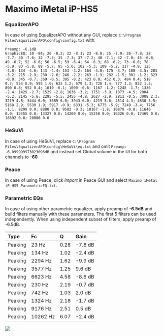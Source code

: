 # Maximo iMetal iP-HS5

### EqualizerAPO
In case of using EqualizerAPO without any GUI, replace `C:\Program Files\EqualizerAPO\config\config.txt`
with:
```
Preamp: -6.1dB
GraphicEQ: 10 -84; 20 -8.2; 22 -8.1; 23 -8.0; 25 -7.9; 26 -7.8; 28 -7.7; 30 -7.6; 32 -7.5; 35 -7.3; 37 -7.2; 40 -7.1; 42 -7.0; 45 -6.8; 49 -6.7; 52 -6.6; 56 -6.5; 59 -6.4; 64 -6.3; 68 -6.2; 73 -6.0; 78 -5.9; 83 -5.8; 89 -5.7; 95 -5.6; 102 -5.3; 109 -5.2; 117 -4.9; 125 -4.8; 134 -4.6; 143 -4.4; 153 -4.2; 164 -4.0; 175 -3.7; 188 -3.5; 201 -3.2; 215 -2.9; 230 -2.6; 246 -2.2; 263 -1.9; 282 -1.5; 301 -1.2; 323 -0.8; 345 -0.7; 369 -0.5; 395 -0.2; 423 0.0; 452 0.3; 484 0.4; 518 0.7; 554 0.9; 593 1.0; 635 1.2; 679 1.3; 726 1.4; 777 1.3; 832 1.2; 890 0.8; 952 0.4; 1019 -0.1; 1090 -0.6; 1167 -1.2; 1248 -1.7; 1336 -2.4; 1429 -2.7; 1529 -2.8; 1636 -3.2; 1751 -3.9; 1873 -4.5; 2004 -5.2; 2145 -5.6; 2295 -5.5; 2455 -4.8; 2627 -2.9; 2811 -0.5; 3008 2.3; 3219 4.8; 3444 6.0; 3685 6.0; 3943 6.0; 4219 5.6; 4514 4.3; 4830 3.5; 5168 2.9; 5530 1.9; 5917 -0.9; 6331 -5.3; 6775 -5.9; 7249 -3.4; 7756 -1.1; 8299 0.0; 8880 0.0; 9502 -0.3; 10167 -1.8; 10879 -0.8; 11640 0.0; 12455 0.0; 13327 0.0; 14260 0.0; 15258 0.0; 16326 0.0; 17469 0.0; 18692 0.0; 20000 0.0
```

### HeSuVi
In case of using HeSuVi, replace `C:\Program Files\EqualizerAPO\config\HeSuVi\eq.txt` and omit `Preamp:
-6.099999973023096dB` and instead set Global volume in the UI for both channels to **-60**

### Peace
In case of using Peace, click *Import* in Peace GUI and select `Maximo iMetal iP-HS5 ParametricEQ.txt`.

### Parametric EQs
In case of using other parametric equalizer, apply preamp of **-6.5dB** and build filters manually
with these parameters. The first 5 filters can be used independently.
When using independent subset of filters, apply preamp of -6.5dB.

| Type    | Fc       |    Q | Gain    |
|:--------|:---------|:-----|:--------|
| Peaking | 23 Hz    | 0.28 | -7.8 dB |
| Peaking | 134 Hz   | 1.02 | -2.4 dB |
| Peaking | 2294 Hz  | 1.62 | -9.9 dB |
| Peaking | 3577 Hz  | 1.25 | 9.6 dB  |
| Peaking | 6623 Hz  | 4.58 | -8.6 dB |
| Peaking | 230 Hz   | 2.19 | -0.7 dB |
| Peaking | 742 Hz   | 1.03 | 2.0 dB  |
| Peaking | 1324 Hz  | 2.18 | -1.7 dB |
| Peaking | 9176 Hz  | 2.51 | 0.5 dB  |
| Peaking | 10262 Hz | 6.07 | -2.4 dB |

![](https://raw.githubusercontent.com/jaakkopasanen/AutoEq/master/results/headphonecom/sbaf-serious/Maximo%20iMetal%20iP-HS5/Maximo%20iMetal%20iP-HS5.png)